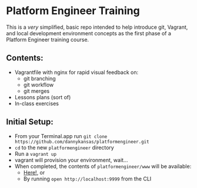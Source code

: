 # Platform Engineer Training 
This is a *very* simplified, basic repo intended to help introduce git, Vagrant, and local development environment concepts as the first phase of a Platform Engineer training course.

## Contents:
- Vagrantfile with nginx for rapid visual feedback on:
    -  git branching
    -  git workflow
    -  git merges
- Lessons plans (sort of)
- In-class exercises

## Initial Setup:
- From your Terminal.app run `git clone https://github.com/dannykansas/platformengineer.git`
- `cd` to the new `platformengineer` directory
- Run a `vagrant up`
- vagrant will provision your environment, wait...
- When completed, the contents of `platformengineer/www` will be available:
    - [Here!](http://localhost:9999), or 
    - By running `open http://localhost:9999` from the CLI 
